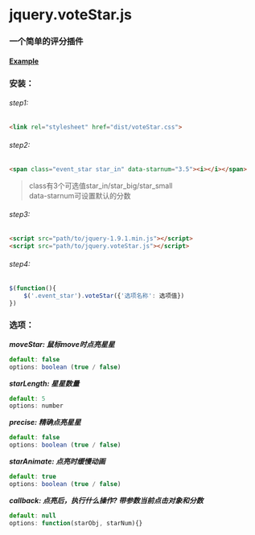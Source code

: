 # jquery.voteStar.js
### 一个简单的评分插件

#### [Example](http://wuuashen.github.io/jquery.voteStar.js/voteStar.html)


### 安装：

###### step1:
```html
<link rel="stylesheet" href="dist/voteStar.css">
```

###### step2:
```html
<span class="event_star star_in" data-starnum="3.5"><i></i></span>
```
> class有3个可选值star_in/star_big/star_small  
> data-starnum可设置默认的分数

###### step3:
```html
<script src="path/to/jquery-1.9.1.min.js"></script>
<script src="path/to/jquery.voteStar.js"></script>
```


###### step4: 
```javascript
$(function(){
	$('.event_star').voteStar({'选项名称': 选项值})		
})
```

### 选项：
***moveStar: 鼠标move时点亮星星***
```javascript
default: false
options: boolean (true / false)
```

***starLength: 星星数量***
```javascript
default: 5
options: number
```

***precise: 精确点亮星星***
```javascript
default: false
options: boolean (true / false)
```

***starAnimate: 点亮时缓慢动画***
```javascript
default: true
options: boolean (true / false)
```
***callback: 点亮后，执行什么操作? 带参数当前点击对象和分数***
```javascript
default: null
options: function(starObj, starNum){}
```




